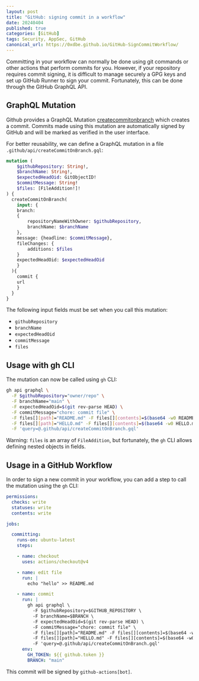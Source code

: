 ```yaml
---
layout: post
title: "GitHub: signing commit in a workflow"
date: 20240404
published: true
categories: [GitHub]
tags: Security, AppSec, GitHub
canonical_url: https://0xdbe.github.io/GitHub-SignCommitWorkflow/
---
```


Committing in your workflow can normally be done using git commands or other actions that perform commits for you.
However, if your repository requires commit signing, it is difficult to manage securely a GPG keys and set up GitHub Runner to sign your commit.
Fortunately, this can be done through the GitHub GraphQL API.

## GraphQL Mutation

Github provides a GraphQL Mutation [createcommitonbranch](https://docs.github.com/en/graphql/reference/mutations#createcommitonbranch) which creates a commit.
Commits made using this mutation are automatically signed by GitHub and will be marked as verified in the user interface.

For better reusability, we can define a GraphQL mutation in a file ``.github/api/createCommitOnBranch.gql``:

```graphql
mutation (
    $githubRepository: String!,
    $branchName: String!,
    $expectedHeadOid: GitObjectID!
    $commitMessage: String!
    $files: [FileAddition!]!
) {
  createCommitOnBranch(
    input: {
    branch:
    {
        repositoryNameWithOwner: $githubRepository,
        branchName: $branchName
    },
    message: {headline: $commitMessage},
    fileChanges: {
        additions: $files
    }
    expectedHeadOid: $expectedHeadOid
    }
  ){
    commit {
    url
    }
  }
}
```

The following input fields must be set when you call this mutation:

- ``githubRepository``
- ``branchName``
- ``expectedHeadOid``
- ``commitMessage``
- ``files``

## Usage with gh CLI

The mutation can now be called using ``gh`` CLI:

```bash
gh api graphql \
  -F $githubRepository="owner/repo" \
  -F branchName="main" \
  -F expectedHeadOid=$(git rev-parse HEAD) \
  -F commitMessage="chore: commit file" \
  -F files[][path]="README.md" -F files[][contents]=$(base64 -w0 README.md) \
  -F files[][path]="HELLO.md" -F files[][contents]=$(base64 -w0 HELLO.md) \
  -F 'query=@.github/api/createCommitOnBranch.gql'
```

Warning: ``files`` is an array of ``FileAddition``, but fortunately, the ``gh`` CLI allows defining nested objects in fields.


## Usage in a GitHub Workflow

In order to sign a new commit in your workflow, you can add a step to call the mutation using the ``gh`` CLI:

```yaml
permissions:
  checks: write
  statuses: write
  contents: write

jobs:

  committing:
    runs-on: ubuntu-latest
    steps:

    - name: checkout
      uses: actions/checkout@v4

    - name: edit file
      run: |
        echo "hello" >> README.md

    - name: commit
      run: |
        gh api graphql \
          -F $githubRepository=$GITHUB_REPOSITORY \
          -F branchName=$BRANCH \
          -F expectedHeadOid=$(git rev-parse HEAD) \
          -F commitMessage="chore: commit file" \
          -F files[][path]="README.md" -F files[][contents]=$(base64 -w0 README.md) \
          -F files[][path]="HELLO.md" -F files[][contents]=$(base64 -w0 HELLO.md) \
          -F 'query=@.github/api/createCommitOnBranch.gql'
      env:
        GH_TOKEN: ${{ github.token }}
        BRANCH: "main"
```

This commit will be signed by ``github-actions[bot]``.

